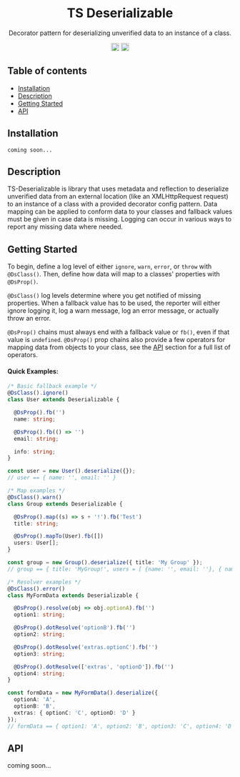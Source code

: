 <h1 align="center">TS Deserializable</h1>

<p align="center">
Decorator pattern for deserializing unverified data to an instance of a class.
</p>

<p align="center">
    <a href="https://github.com/reecemcd/ts-deserializable/blob/master/LICENSE" target="_blank"><img src="https://img.shields.io/badge/license-MIT-green.svg" alt="mit license" height="18"></a>
    <a href="https://circleci.com/gh/reecemcd/ts-deserializable" target="_blank"><img src="https://circleci.com/gh/reecemcd/ts-deserializable.svg?style=svg" alt="mit license" height="18"></a>
</p>

## Table of contents
* [Installation](#installation)
* [Description](#description)
* [Getting Started](#getting-started)
* [API](#api)


## Installation

`coming soon...`

## Description

TS-Deserializable is library that uses metadata and reflection to deserialize unverified data from an external location (like an XMLHttpRequest request) to an instance of a class with a provided decorator config pattern. Data mapping can be applied to conform data to your classes and fallback values must be given in case data is missing. Logging can occur in various ways to report any missing data where needed.

## Getting Started

To begin, define a log level of either `ignore`, `warn`, `error`, or `throw` with `@DsClass()`. Then, define how data will map to a classes' properties with `@DsProp()`. 

`@DsClass()` log levels determine where you get notified of missing properties. When a fallback value has to be used, the reporter will either ignore logging it, log a warn message, log an error message, or actually throw an error.

`@DsProp()` chains must always end with a fallback value or `fb()`, even if that value is `undefined`. `@DsProp()` prop chains also provide a few operators for mapping data from objects to your class, see the [API](#api) section for a full list of operators.

#### Quick Examples:

```Typescript
/* Basic fallback example */
@DsClass().ignore()
class User extends Deserializable {

  @DsProp().fb('')
  name: string;

  @DsProp().fb(() => '')
  email: string;

  info: string;
}

const user = new User().deserialize({});
// user == { name: '', email: '' }

/* Map examples */
@DsClass().warn()
class Group extends Deserializable {

  @DsProp().map((s) => s + '!').fb('Test')
  title: string;

  @DsProp().mapTo(User).fb([])
  users: User[];
}

const group = new Group().deserialize({ title: 'My Group' });
// group == { title: 'MyGroup!', users = [ {name: '', email: ''}, { name: '', email: ''} ]}

/* Resolver examples */
@DsClass().error()
class MyFormData extends Deserializable {

  @DsProp().resolve(obj => obj.optionA).fb('')
  option1: string;

  @DsProp().dotResolve('optionB').fb('')
  option2: string;

  @DsProp().dotResolve('extras.optionC').fb('')
  option3: string;

  @DsProp().dotResolve(['extras', 'optionD']).fb('')
  option4: string;
}

const formData = new MyFormData().deserialize({
  optionA: 'A',
  optionB: 'B',
  extras: { optionC: 'C', optionD: 'D' }
});
// formData == { option1: 'A', option2: 'B', option3: 'C', option4: 'D' }

```

## API

coming soon...